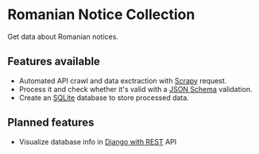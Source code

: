 # Romanian Notice Collection
Get data about Romanian notices.

## Features available
 - Automated API crawl and data exctraction with [Scrapy](https://scrapy.org) request.
 - Process it and check whether it's valid with a [JSON Schema](https://python-jsonschema.readthedocs.io/en/stable/) validation.
 - Create an [SQLite](https://docs.python.org/3/library/sqlite3.html) database to store processed data.
 
 ## Planned features
  - Visualize database info in [Django with REST](https://www.django-rest-framework.org) API
